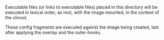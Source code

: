 Executable files (or links to executable files) placed in this directory will be executed in lexical order, as root, with the image mounted, in the context of the chroot.

These config fragments are executed against the image being created, last after applying the overlay and the outer-hooks.
